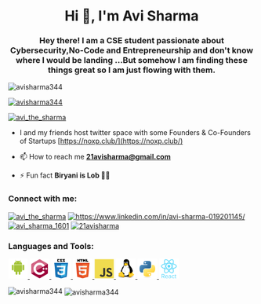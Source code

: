 <h1 align="center">Hi 👋, I'm Avi Sharma</h1>
<h3 align="center">Hey there! I am a CSE student passionate about Cybersecurity,No-Code and Entrepreneurship and don't know where I would be landing ...But somehow I am finding these things great so I am just flowing with them.</h3>

<p align="left"> <img src="https://komarev.com/ghpvc/?username=avisharma344&label=Profile%20views&color=0e75b6&style=flat" alt="avisharma344" /> </p>

<p align="left"> <a href="https://github.com/ryo-ma/github-profile-trophy"><img src="https://github-profile-trophy.vercel.app/?username=avisharma344" alt="avisharma344" /></a> </p>

<p align="left"> <a href="https://twitter.com/avi_the_sharma" target="blank"><img src="https://img.shields.io/twitter/follow/avi_the_sharma?logo=twitter&style=for-the-badge" alt="avi_the_sharma" /></a> </p>

- I and my friends host twitter space with some Founders & Co-Founders of Startups [https://noxp.club/](https://noxp.club/)

- 📫 How to reach me **21avisharma@gmail.com**

- ⚡ Fun fact **Biryani is Lob 🖤🖤**

<h3 align="left">Connect with me:</h3>
<p align="left">
<a href="https://twitter.com/avi_the_sharma" target="blank"><img align="center" src="https://raw.githubusercontent.com/rahuldkjain/github-profile-readme-generator/master/src/images/icons/Social/twitter.svg" alt="avi_the_sharma" height="30" width="40" /></a>
<a href="https://linkedin.com/in/https://www.linkedin.com/in/avi-sharma-019201145/" target="blank"><img align="center" src="https://raw.githubusercontent.com/rahuldkjain/github-profile-readme-generator/master/src/images/icons/Social/linked-in-alt.svg" alt="https://www.linkedin.com/in/avi-sharma-019201145/" height="30" width="40" /></a>
<a href="https://instagram.com/avi_sharma_1601" target="blank"><img align="center" src="https://raw.githubusercontent.com/rahuldkjain/github-profile-readme-generator/master/src/images/icons/Social/instagram.svg" alt="avi_sharma_1601" height="30" width="40" /></a>
<a href="https://www.hackerrank.com/21avisharma" target="blank"><img align="center" src="https://raw.githubusercontent.com/rahuldkjain/github-profile-readme-generator/master/src/images/icons/Social/hackerrank.svg" alt="21avisharma" height="30" width="40" /></a>
</p>

<h3 align="left">Languages and Tools:</h3>
<p align="left"> <a href="https://developer.android.com" target="_blank"> <img src="https://raw.githubusercontent.com/devicons/devicon/master/icons/android/android-original-wordmark.svg" alt="android" width="40" height="40"/> </a> <a href="https://www.w3schools.com/cpp/" target="_blank"> <img src="https://raw.githubusercontent.com/devicons/devicon/master/icons/cplusplus/cplusplus-original.svg" alt="cplusplus" width="40" height="40"/> </a> <a href="https://www.w3schools.com/css/" target="_blank"> <img src="https://raw.githubusercontent.com/devicons/devicon/master/icons/css3/css3-original-wordmark.svg" alt="css3" width="40" height="40"/> </a> <a href="https://www.w3.org/html/" target="_blank"> <img src="https://raw.githubusercontent.com/devicons/devicon/master/icons/html5/html5-original-wordmark.svg" alt="html5" width="40" height="40"/> </a> <a href="https://developer.mozilla.org/en-US/docs/Web/JavaScript" target="_blank"> <img src="https://raw.githubusercontent.com/devicons/devicon/master/icons/javascript/javascript-original.svg" alt="javascript" width="40" height="40"/> </a> <a href="https://www.linux.org/" target="_blank"> <img src="https://raw.githubusercontent.com/devicons/devicon/master/icons/linux/linux-original.svg" alt="linux" width="40" height="40"/> </a> <a href="https://www.python.org" target="_blank"> <img src="https://raw.githubusercontent.com/devicons/devicon/master/icons/python/python-original.svg" alt="python" width="40" height="40"/> </a> <a href="https://reactjs.org/" target="_blank"> <img src="https://raw.githubusercontent.com/devicons/devicon/master/icons/react/react-original-wordmark.svg" alt="react" width="40" height="40"/> </a> </p>

<p><img align="left" src="https://github-readme-stats.vercel.app/api/top-langs?username=avisharma344&show_icons=true&locale=en&layout=compact" alt="avisharma344" /></p>

<p>&nbsp;<img align="center" src="https://github-readme-stats.vercel.app/api?username=avisharma344&show_icons=true&locale=en" alt="avisharma344" /></p>
